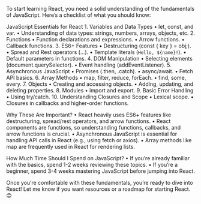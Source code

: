 To start learning React, you need a solid understanding of the fundamentals of JavaScript. Here’s a checklist of what you should know:

JavaScript Essentials for React
	1.	Variables and Data Types
	•	let, const, and var.
	•	Understanding of data types: strings, numbers, arrays, objects, etc.
	2.	Functions
	•	Function declarations and expressions.
	•	Arrow functions.
	•	Callback functions.
	3.	ES6+ Features
	•	Destructuring (const { key } = obj;).
	•	Spread and Rest operators (...).
	•	Template literals (`Hello, ${name}!`).
	•	Default parameters in functions.
	4.	DOM Manipulation
	•	Selecting elements (document.querySelector).
	•	Event handling (addEventListener).
	5.	Asynchronous JavaScript
	•	Promises (.then, .catch).
	•	async/await.
	•	Fetch API basics.
	6.	Array Methods
	•	map, filter, reduce, forEach.
	•	find, some, every.
	7.	Objects
	•	Creating and accessing objects.
	•	Adding, updating, and deleting properties.
	8.	Modules
	•	import and export.
	9.	Basic Error Handling
	•	Using try/catch.
	10.	Understanding Closures and Scope
	•	Lexical scope.
	•	Closures in callbacks and higher-order functions.

Why These Are Important?
	•	React heavily uses ES6+ features like destructuring, spread/rest operators, and arrow functions.
	•	React components are functions, so understanding functions, callbacks, and arrow functions is crucial.
	•	Asynchronous JavaScript is essential for handling API calls in React (e.g., using fetch or axios).
	•	Array methods like map are frequently used in React for rendering lists.

How Much Time Should I Spend on JavaScript?
	•	If you’re already familiar with the basics, spend 1-2 weeks reviewing these topics.
	•	If you’re a beginner, spend 3-4 weeks mastering JavaScript before jumping into React.

Once you’re comfortable with these fundamentals, you’re ready to dive into React! Let me know if you want resources or a roadmap for starting React. 😊